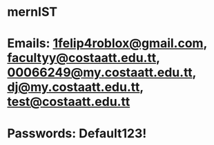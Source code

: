 # mernIST
# Emails: 1felip4roblox@gmail.com, facultyy@costaatt.edu.tt, 00066249@my.costaatt.edu.tt, dj@my.costaatt.edu.tt, test@costaatt.edu.tt
# Passwords: Default123!
